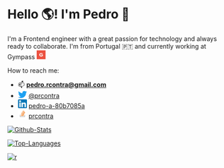 # Hello 🌎! I'm Pedro 👋

I'm a Frontend engineer with a great passion for technology and always ready to collaborate. I'm from Portugal 🇵🇹 and currently working 
at Gympass [<img src="https://raw.githubusercontent.com/pr-contra/pr-contra/main/assets/gp.png" width="20px"/>](https://site.gympass.com/)

How to reach me:
- 📫 **pedro.rcontra@gmail.com**
- <img src="https://raw.githubusercontent.com/pr-contra/pr-contra/main/assets/twitter-logo-2-1.png" width="20px"/> [@prcontra](https://twitter.com/prcontra)
- <img src="https://raw.githubusercontent.com/pr-contra/pr-contra/main/assets/linkedin-logo.png" width="20px"/> [pedro-a-80b7085a](https://www.linkedin.com/in/pedro-a-80b7085a/)
- <img src="https://raw.githubusercontent.com/pr-contra/pr-contra/main/assets/stackoverflow.png" width="20px"/> [prcontra](https://stackoverflow.com/users/3965116/prcontra)


<!--<p><img align="left" src="https://github-readme-stats.vercel.app/api?username=pr-contra&hide=stars&show_icons=true&theme=dark" alt="pr-contra" /></p>-->
<!--<p><img align="center" src="https://github-readme-streak-stats.herokuapp.com/?user=pr-contra&theme=dark" alt="pr-contra" /></p>-->

[![Github-Stats](https://github-readme-stats.vercel.app/api?username=pr-contra&show_icons=true&theme=vue-dark)](https://github-readme-stats.vercel.app/api?username=pr-contra&show_icons=true&theme=vue-dark)

[![Top-Languages](https://github-readme-stats.vercel.app/api/top-langs/?username=pr-contra&theme=vue-dark&layout=compact&langs_count=10&custom_title=Top%20Languages)](https://github-readme-stats.vercel.app/api/top-langs/?username=pr-contra&theme=vue-dark&layout=compact&langs_count=10&custom_title=Top%20Languages)

[![r](https://visitcount.itsvg.in/api?id=pr-contra&icon=0&color=0)](https://visitcount.itsvg.in)

<!--
**pr-contra/pr-contra** is a ✨ _special_ ✨ repository because its `README.md` (this file) appears on your GitHub profile.

Here are some ideas to get you started:

- 🔭 I’m currently working on ...
- 🌱 I’m currently learning ...
- 👯 I’m looking to collaborate on ...
- 🤔 I’m looking for help with ...
- 💬 Ask me about ...
- 📫 How to reach me: ...
- 😄 Pronouns: ...
- ⚡ Fun fact: ...
-->
